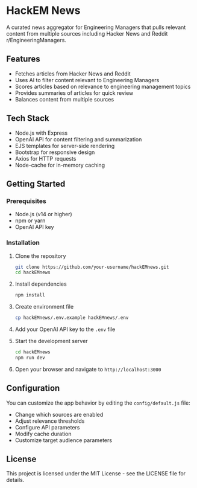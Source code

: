 # HackEM News

A curated news aggregator for Engineering Managers that pulls relevant content from multiple sources including Hacker News and Reddit r/EngineeringManagers.

## Features

- Fetches articles from Hacker News and Reddit
- Uses AI to filter content relevant to Engineering Managers
- Scores articles based on relevance to engineering management topics
- Provides summaries of articles for quick review
- Balances content from multiple sources

## Tech Stack

- Node.js with Express
- OpenAI API for content filtering and summarization
- EJS templates for server-side rendering
- Bootstrap for responsive design
- Axios for HTTP requests
- Node-cache for in-memory caching

## Getting Started

### Prerequisites

- Node.js (v14 or higher)
- npm or yarn
- OpenAI API key

### Installation

1. Clone the repository
   ```bash
   git clone https://github.com/your-username/hackEMnews.git
   cd hackEMnews
   ```

2. Install dependencies
   ```bash
   npm install
   ```

3. Create environment file
   ```bash
   cp hackEMnews/.env.example hackEMnews/.env
   ```

4. Add your OpenAI API key to the `.env` file

5. Start the development server
   ```bash
   cd hackEMnews
   npm run dev
   ```

6. Open your browser and navigate to `http://localhost:3000`

## Configuration

You can customize the app behavior by editing the `config/default.js` file:

- Change which sources are enabled
- Adjust relevance thresholds
- Configure API parameters
- Modify cache duration
- Customize target audience parameters

## License

This project is licensed under the MIT License - see the LICENSE file for details.